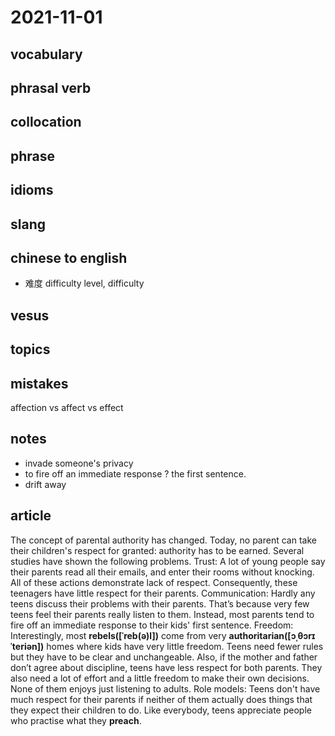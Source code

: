 # 2021-11-01
## vocabulary

## phrasal verb

## collocation

## phrase

## idioms

## slang

## chinese to english
- 难度 difficulty level, difficulty

## vesus

## topics

## mistakes
affection vs affect vs effect

## notes
- invade someone's privacy
- to fire off an immediate response ? the first sentence.
- drift away

## article
The concept of parental authority has changed. Today, no parent can take their children's respect for granted: authority has to be earned. Several studies have shown the following problems.
Trust: A lot of young people say their parents read all their emails, and enter their rooms without knocking. All of these actions demonstrate lack of respect. Consequently, these teenagers have little respect for their parents.
Communication: Hardly any teens discuss their problems with their parents. That’s because very few teens feel their parents really listen to them. Instead, most parents tend to fire off an immediate response to their kids' first sentence.
Freedom: Interestingly, most **rebels([ˈreb(ə)l])** come from very **authoritarian([ɔˌθɔrɪˈteriən])** homes where kids have very little freedom. Teens need fewer rules but they have to be clear and unchangeable. Also, if the mother and father don’t agree about discipline, teens have less respect for both parents. They also need a lot of effort and a little freedom to make their own decisions. None of them enjoys just listening to adults.
Role models: Teens don't have much respect for their parents if neither of them actually does things that they expect their children to do. Like everybody, teens appreciate people who practise what they **preach**.
